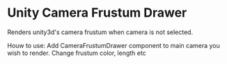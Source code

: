 # Unity Camera Frustum Drawer
Renders unity3d's camera frustum when camera is not selected. 

Houw to use:
Add CameraFrustumDrawer component to main camera you wish to render. Change frustum color, length etc

